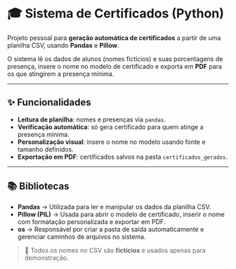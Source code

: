 # 🎓 Sistema de Certificados (Python)

Projeto pessoal para **geração automática de certificados** a partir de uma planilha CSV, usando **Pandas** e **Pillow**.

O sistema lê os dados de alunos (nomes fictícios) e suas porcentagens de presença, insere o nome no modelo de certificado e exporta em **PDF** para os que atingirem a presença mínima.

---

## ✨ Funcionalidades

- **Leitura de planilha**: nomes e presenças via `pandas`.
- **Verificação automática**: só gera certificado para quem atinge a presença mínima.
- **Personalização visual**: insere o nome no modelo usando fonte e tamanho definidos.
- **Exportação em PDF**: certificados salvos na pasta `certificados_gerados`.

---

## 📚 Bibliotecas

- **Pandas** → Utilizada para ler e manipular os dados da planilha CSV.
- **Pillow (PIL)** → Usada para abrir o modelo de certificado, inserir o nome com formatação personalizada e exportar em PDF.
- **os** → Responsável por criar a pasta de saída automaticamente e gerenciar caminhos de arquivos no sistema.

> 📌 Todos os nomes no CSV são **fictícios** e usados apenas para demonstração.

